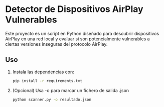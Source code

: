 # Detector de Dispositivos AirPlay Vulnerables

Este proyecto es un script en Python diseñado para descubrir dispositivos AirPlay en una red local y evaluar si son potencialmente vulnerables a ciertas versiones inseguras del protocolo AirPlay.

## Uso

1. Instala las dependencias con:

   ```bash
   pip install -r requirements.txt
2. (Opcional) Usa -o para marcar un fichero de salida .json   

     ```bash
   python scanner.py -o resultado.json
